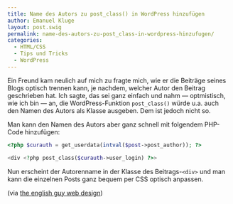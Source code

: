 ```yaml
---
title: Name des Autors zu post_class() in WordPress hinzufügen
author: Emanuel Kluge
layout: post.swig
permalink: name-des-autors-zu-post_class-in-wordpress-hinzufugen/
categories:
  - HTML/CSS
  - Tips und Tricks
  - WordPress
---
```


Ein Freund kam neulich auf mich zu fragte mich, wie er die Beiträge seines Blogs optisch trennen kann, je nachdem, welcher Autor den Beitrag geschrieben hat. Ich sagte, das sei ganz einfach und nahm &mdash; optmistisch, wie ich bin &mdash; an, die WordPress-Funktion `post_class()` würde u.a. auch den Namen des Autors als Klasse ausgeben. Dem ist jedoch nicht so.

Man kann den Namen des Autors aber ganz schnell mit folgendem PHP-Code hinzufügen:



```php
<?php $curauth = get_userdata(intval($post->post_author)); ?>

<div <?php post_class($curauth->user_login) ?>>
```

Nun erscheint der Autorenname in der Klasse des Beitrags-`<div>` und man kann die einzelnen Posts ganz bequem per CSS optisch anpassen.

(via [the english guy web design][theenglishguy])

[theenglishguy]: http://www.theenglishguy.co.uk/2009/05/15/post_class-and-user-login/
